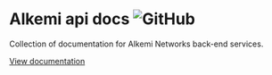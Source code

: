 # Alkemi api docs ![GitHub](https://img.shields.io/github/license/project-alkemi/api-docs)

Collection of documentation for Alkemi Networks back-end services.

[View documentation](https://project-alkemi.github.io/api-docs)
